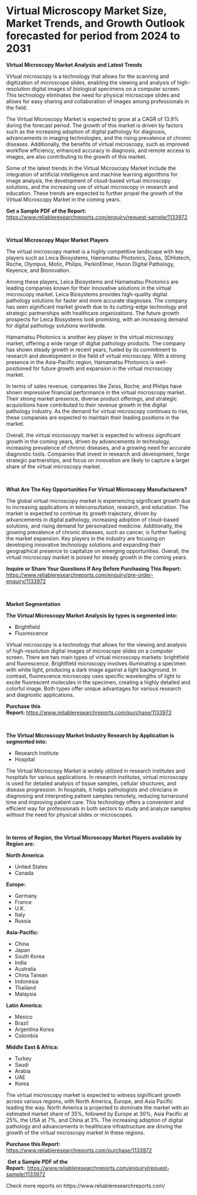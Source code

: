 <p><h1>Virtual Microscopy Market Size, Market Trends, and Growth Outlook forecasted for period from 2024 to 2031</h1></p><p><strong>Virtual Microscopy Market Analysis and Latest Trends</strong></p>
<p><p>Virtual microscopy is a technology that allows for the scanning and digitization of microscope slides, enabling the viewing and analysis of high-resolution digital images of biological specimens on a computer screen. This technology eliminates the need for physical microscope slides and allows for easy sharing and collaboration of images among professionals in the field.</p><p>The Virtual Microscopy Market is expected to grow at a CAGR of 13.9% during the forecast period. The growth of this market is driven by factors such as the increasing adoption of digital pathology for diagnosis, advancements in imaging technologies, and the rising prevalence of chronic diseases. Additionally, the benefits of virtual microscopy, such as improved workflow efficiency, enhanced accuracy in diagnosis, and remote access to images, are also contributing to the growth of this market.</p><p>Some of the latest trends in the Virtual Microscopy Market include the integration of artificial intelligence and machine learning algorithms for image analysis, the development of cloud-based virtual microscopy solutions, and the increasing use of virtual microscopy in research and education. These trends are expected to further propel the growth of the Virtual Microscopy Market in the coming years.</p></p>
<p><strong>Get a Sample PDF of the Report:&nbsp;</strong> <a href="https://www.reliableresearchreports.com/enquiry/request-sample/1133972">https://www.reliableresearchreports.com/enquiry/request-sample/1133972</a></p>
<p>&nbsp;</p>
<p><strong>Virtual Microscopy Major Market Players</strong></p>
<p><p>The virtual microscopy market is a highly competitive landscape with key players such as Leica Biosystems, Hamamatsu Photonics, Zeiss, 3DHistech, Roche, Olympus, Motic, Philips, PerkinElmer, Huron Digital Pathology, Keyence, and Bionovation. </p><p>Among these players, Leica Biosystems and Hamamatsu Photonics are leading companies known for their innovative solutions in the virtual microscopy market. Leica Biosystems provides high-quality digital pathology solutions for faster and more accurate diagnoses. The company has seen significant market growth due to its cutting-edge technology and strategic partnerships with healthcare organizations. The future growth prospects for Leica Biosystems look promising, with an increasing demand for digital pathology solutions worldwide.</p><p>Hamamatsu Photonics is another key player in the virtual microscopy market, offering a wide range of digital pathology products. The company has shown steady growth in recent years, fueled by its commitment to research and development in the field of virtual microscopy. With a strong presence in the Asia-Pacific region, Hamamatsu Photonics is well-positioned for future growth and expansion in the virtual microscopy market.</p><p>In terms of sales revenue, companies like Zeiss, Roche, and Philips have shown impressive financial performance in the virtual microscopy market. Their strong market presence, diverse product offerings, and strategic acquisitions have contributed to their revenue growth in the digital pathology industry. As the demand for virtual microscopy continues to rise, these companies are expected to maintain their leading positions in the market.</p><p>Overall, the virtual microscopy market is expected to witness significant growth in the coming years, driven by advancements in technology, increasing prevalence of chronic diseases, and a growing need for accurate diagnostic tools. Companies that invest in research and development, forge strategic partnerships, and focus on innovation are likely to capture a larger share of the virtual microscopy market.</p></p>
<p>&nbsp;</p>
<p><strong>What Are The Key Opportunities For Virtual Microscopy Manufacturers?</strong></p>
<p><p>The global virtual microscopy market is experiencing significant growth due to increasing applications in teleconsultation, research, and education. The market is expected to continue its growth trajectory, driven by advancements in digital pathology, increasing adoption of cloud-based solutions, and rising demand for personalized medicine. Additionally, the growing prevalence of chronic diseases, such as cancer, is further fueling the market expansion. Key players in the industry are focusing on developing innovative technology solutions and expanding their geographical presence to capitalize on emerging opportunities. Overall, the virtual microscopy market is poised for steady growth in the coming years.</p></p>
<p><strong>Inquire or Share Your Questions If Any Before Purchasing This Report:</strong> <a href="https://www.reliableresearchreports.com/enquiry/pre-order-enquiry/1133972">https://www.reliableresearchreports.com/enquiry/pre-order-enquiry/1133972</a></p>
<p>&nbsp;</p>
<p><strong>Market Segmentation</strong></p>
<p><strong>The Virtual Microscopy Market Analysis by types is segmented into:</strong></p>
<p><ul><li>Brightfield</li><li>Fluorescence</li></ul></p>
<p><p>Virtual microscopy is a technology that allows for the viewing and analysis of high-resolution digital images of microscope slides on a computer screen. There are two main types of virtual microscopy markets: brightfield and fluorescence. Brightfield microscopy involves illuminating a specimen with white light, producing a dark image against a light background. In contrast, fluorescence microscopy uses specific wavelengths of light to excite fluorescent molecules in the specimen, creating a highly detailed and colorful image. Both types offer unique advantages for various research and diagnostic applications.</p></p>
<p><strong>Purchase this Report:&nbsp;</strong><a href="https://www.reliableresearchreports.com/purchase/1133972">https://www.reliableresearchreports.com/purchase/1133972</a></p>
<p>&nbsp;</p>
<p><strong>The Virtual Microscopy Market Industry Research by Application is segmented into:</strong></p>
<p><ul><li>Research Institute</li><li>Hospital</li></ul></p>
<p><p>The Virtual Microscopy Market is widely utilized in research institutes and hospitals for various applications. In research institutes, virtual microscopy is used for detailed analysis of tissue samples, cellular structures, and disease progression. In hospitals, it helps pathologists and clinicians in diagnosing and interpreting patient samples remotely, reducing turnaround time and improving patient care. This technology offers a convenient and efficient way for professionals in both sectors to study and analyze samples without the need for physical slides or microscopes.</p></p>
<p>&nbsp;</p>
<p><strong>In terms of Region, the Virtual Microscopy Market Players available by Region are:</strong></p>
<p>
    <p> <strong> North America: </strong>
        <ul>
            <li>United States</li>
            <li>Canada</li>
        </ul>
        </p> 
    <p> <strong> Europe: </strong>
        <ul>
            <li>Germany</li>
            <li>France</li>
            <li>U.K.</li>
            <li>Italy</li>
            <li>Russia</li>
        </ul>
        </p> 
    <p> <strong> Asia-Pacific: </strong>
        <ul>
            <li>China</li>
            <li>Japan</li>
            <li>South Korea</li>
            <li>India</li>
            <li>Australia</li>
            <li>China Taiwan</li>
            <li>Indonesia</li>
            <li>Thailand</li>
            <li>Malaysia</li>
        </ul>
        </p> 
    <p> <strong> Latin America: </strong>
        <ul>
            <li>Mexico</li>
            <li>Brazil</li>
            <li>Argentina Korea</li>
            <li>Colombia</li>
        </ul>
        </p> 
    <p> <strong> Middle East & Africa: </strong>
        <ul>
            <li>Turkey</li>
            <li>Saudi</li>
            <li>Arabia</li>
            <li>UAE</li>
            <li>Korea</li>
        </ul>
    </p>
    </p>
<p><p>The virtual microscopy market is expected to witness significant growth across various regions, with North America, Europe, and Asia Pacific leading the way. North America is projected to dominate the market with an estimated market share of 35%, followed by Europe at 30%, Asia Pacific at 25%, the USA at 7%, and China at 3%. The increasing adoption of digital pathology and advancements in healthcare infrastructure are driving the growth of the virtual microscopy market in these regions.</p></p>
<p><strong>Purchase this Report: </strong><a href="https://www.reliableresearchreports.com/purchase/1133972">https://www.reliableresearchreports.com/purchase/1133972</a></p>
<p>&nbsp;<strong>Get a Sample PDF of the Report:&nbsp;&nbsp;</strong><a href="https://www.reliableresearchreports.com/enquiry/request-sample/1133972">https://www.reliableresearchreports.com/enquiry/request-sample/1133972</a></p>
<p><strong></strong></p>
<p>Check more reports on https://www.reliableresearchreports.com/</p>